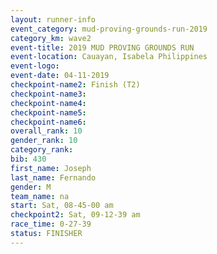 ```yaml
---
layout: runner-info 
event_category: mud-proving-grounds-run-2019 
category_km: wave2 
event-title: 2019 MUD PROVING GROUNDS RUN 
event-location: Cauayan, Isabela Philippines 
event-logo: 
event-date: 04-11-2019 
checkpoint-name2: Finish (T2) 
checkpoint-name3: 
checkpoint-name4: 
checkpoint-name5: 
checkpoint-name6: 
overall_rank: 10
gender_rank: 10
category_rank: 
bib: 430
first_name: Joseph
last_name: Fernando
gender: M
team_name: na
start: Sat, 08-45-00 am
checkpoint2: Sat, 09-12-39 am
race_time: 0-27-39
status: FINISHER
---
```


